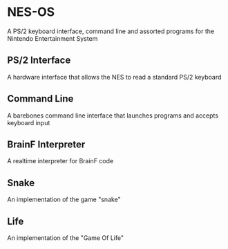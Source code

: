 # NES-OS
A PS/2 keyboard interface, command line and assorted programs for the Nintendo Entertainment System

## PS/2 Interface
A hardware interface that allows the NES to read a standard PS/2 keyboard

## Command Line
A barebones command line interface that launches programs and accepts keyboard input

## BrainF Interpreter
A realtime interpreter for BrainF code

## Snake
An implementation of the game "snake"

## Life
An implementation of the "Game Of Life"
